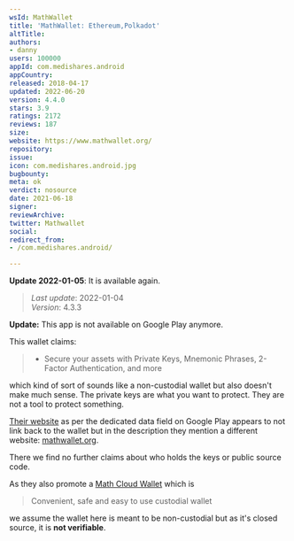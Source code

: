 ```yaml
---
wsId: MathWallet
title: 'MathWallet: Ethereum,Polkadot'
altTitle: 
authors:
- danny
users: 100000
appId: com.medishares.android
appCountry: 
released: 2018-04-17
updated: 2022-06-20
version: 4.4.0
stars: 3.9
ratings: 2172
reviews: 187
size: 
website: https://www.mathwallet.org/
repository: 
issue: 
icon: com.medishares.android.jpg
bugbounty: 
meta: ok
verdict: nosource
date: 2021-06-18
signer: 
reviewArchive: 
twitter: Mathwallet
social: 
redirect_from:
- /com.medishares.android/

---
```


**Update 2022-01-05**: It is available again.

> *Last update*: 2022-01-04<br>
> *Version*: 4.3.3

**Update:** This app is not available on Google Play anymore.

This wallet claims:

> - Secure your assets with Private Keys, Mnemonic Phrases, 2-Factor Authentication, and more

which kind of sort of sounds like a non-custodial wallet but also doesn't make
much sense. The private keys are what you want to protect. They are not a tool
to protect something.

[Their website](http://www.medishares.org/)
as per the dedicated data field on Google Play appears to not link
back to the wallet but in the description they mention a different website:
[mathwallet.org](https://mathwallet.org).

There we find no further claims about who holds the keys or public source code.

As they also promote a [Math Cloud Wallet](https://mathwallet.org/mathcloud/en/)
which is

> Convenient, safe and easy to use custodial wallet

we assume the wallet here is meant to be non-custodial but as it's closed source,
it is **not verifiable**.
